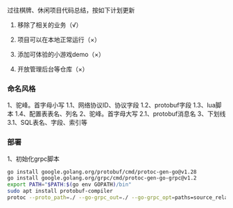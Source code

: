过往棋牌、休闲项目代码总结，按如下计划更新

1. 移除了相关的业务（√）

2. 项目可以在本地正常运行（×）

3. 添加可体验的小游戏demo（×）

4. 开放管理后台等仓库（×）

### 命名风格

1、驼峰。首字母小写
	1.1、网络协议ID、协议字段
	1.2、protobuf字段
	1.3、lua脚本
	1.4、配置表表名、列名
2、驼峰。首字母大写
	2.1、protobuf消息名
3、下划线
	3.1、SQL表名、字段、索引等

### 部署

1、初始化grpc脚本
```sh
go install google.golang.org/protobuf/cmd/protoc-gen-go@v1.28
go install google.golang.org/grpc/cmd/protoc-gen-go-grpc@v1.2
export PATH="$PATH:$(go env GOPATH)/bin"
sudo apt install protobuf-compiler
protoc --proto_path=./ --go-grpc_out=./ --go-grpc_opt=paths=source_relative --go_out=./ --go_opt=paths=source_relative internal/pb/*.proto
```